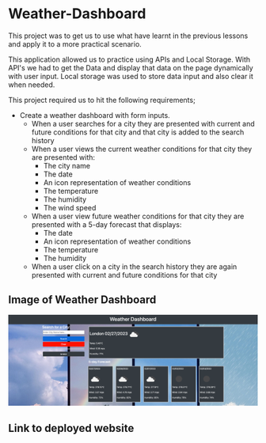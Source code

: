 # Weather-Dashboard

This project was to get us to use what have learnt in the previous lessons and apply it to a more practical scenario.

This application allowed us to practice using APIs and Local Storage. With API's we had to get the Data and display that data on the page dynamically with user input. Local storage was used to store data input and also clear it when needed.

This project required us to hit the following requirements;

* Create a weather dashboard with form inputs.
  * When a user searches for a city they are presented with current and future conditions for that city and that city is added to the search history
  * When a user views the current weather conditions for that city they are presented with:
    * The city name
    * The date
    * An icon representation of weather conditions
    * The temperature
    * The humidity
    * The wind speed
  * When a user view future weather conditions for that city they are presented with a 5-day forecast that displays:
    * The date
    * An icon representation of weather conditions
    * The temperature
    * The humidity
  * When a user click on a city in the search history they are again presented with current and future conditions for that city


## Image of Weather Dashboard

![Alt text](Images/website-screenshot.png)


## Link to deployed website







